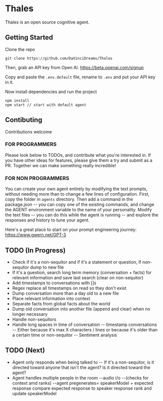 # Thales
Thales is an open source cognitive agent.

## Getting Started
Clone the repo
```
git clone https://github.com/DaVinciDreams/Thales
```

Then, grab an API key from Open AI.
https://beta.openai.com/signup

Copy and paste the `.env.default` file, rename to `.env` and put your API key in it.

Now install dependencies and run the project
```
npm install
npm start // start with default agent
```

## Contibuting
Contributions welcome

### FOR PROGRAMMERS
Please look below to TODOs, and contribute what you're interested in. If you have other ideas for features, please give them a try and submit as a PR. Together we can make something really incredible!

### FOR NON PROGRAMMERS
You can create your own agent entirely by modifying the text prompts, without needing more than to change a few lines of configuration. First, copy the folder in `agents` directory. Then add a command in the package.json -- you can copy one of the existing commands, and change the AGENT environment variable to the name of your personality. Modify the text files -- you can do this while the agent is running -- and explore the responses and history to tune your agent.

Here's a great place to start on your prompt engineering journey: https://www.gwern.net/GPT-3

## TODO (In Progress)
- Check if it's a non-sequitor and if it's a statement or question, if non-sequitor dump to new file
- If it's a question, search long term memory (conversation + facts) for relevant information and save last search (clear on non-sequitor)
- Add timestamps to conversations with []s
- Regex replace all timestamps on read so they don't exist
- Dump conversation more than a day old to a new file
- Place relevant information into context
- Separate facts from global facts about the world 
- Dump old conversation into another file (append and clear) when no longer necessary
- Handle non-sequitors
- Handle long spaces in time of conversation -- timestamp conversations
-- Either because it's max X characters / lines or because it's older than a certain time or non-sequitor
-- Sentiment analysis

## TODO (Next)
- Agent only responds when being talked to
-- If it's a non-sequitor, is it directed toward anyone that isn't the agent? Is it directed toward the agent?
- Agent handles multiple people in the room
--audio i/o
--(checks for context amd ranks)
--agent pregenerates= speakerModel + expected response
    compare expected response to speaker response 
        rank and update speakerModel 


